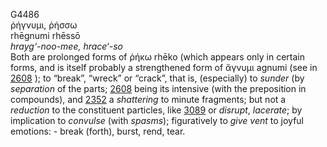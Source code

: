 G4486  
ῥήγνυμι, ῥήσσω  
rhēgnumi rhēssō  
*hrayg‘-noo-mee,* *hrace‘-so*  
Both are prolonged forms of ῥήκω rhēko (which appears only in certain
forms, and is itself probably a strengthened form of ἄγνυμι agnumi (see
in [2608](g2608) ); to “break”, “wreck” or “crack”, that is,
(especially) to *sunder* (by *separation* of the parts; [2608](g2608)
being its intensive (with the preposition in compounds), and
[2352](g2352) a *shattering* to minute fragments; but not a *reduction*
to the constituent particles, like [3089](g3089) or *disrupt*,
*lacerate*; by implication to *convulse* (with *spasms*); figuratively
to *give* *vent* to joyful emotions: - break (forth), burst, rend,
tear.  
